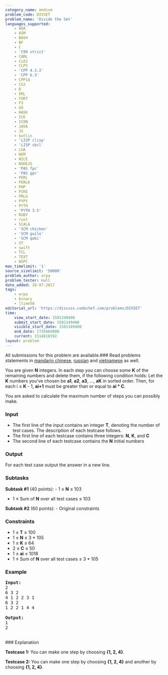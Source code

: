 ```yaml
---
category_name: medium
problem_code: DIVSET
problem_name: 'Divide the Set'
languages_supported:
    - ADA
    - ASM
    - BASH
    - BF
    - C
    - 'C99 strict'
    - CAML
    - CLOJ
    - CLPS
    - 'CPP 4.3.2'
    - 'CPP 6.3'
    - CPP14
    - CS2
    - D
    - ERL
    - FORT
    - FS
    - GO
    - HASK
    - ICK
    - ICON
    - JAVA
    - JS
    - kotlin
    - 'LISP clisp'
    - 'LISP sbcl'
    - LUA
    - NEM
    - NICE
    - NODEJS
    - 'PAS fpc'
    - 'PAS gpc'
    - PERL
    - PERL6
    - PHP
    - PIKE
    - PRLG
    - PYPY
    - PYTH
    - 'PYTH 3.5'
    - RUBY
    - rust
    - SCALA
    - 'SCM chicken'
    - 'SCM guile'
    - 'SCM qobi'
    - ST
    - swift
    - TCL
    - TEXT
    - WSPC
max_timelimit: '1'
source_sizelimit: '50000'
problem_author: arpa
problem_tester: null
date_added: 28-07-2017
tags:
    - arpa
    - binary
    - ltime50
editorial_url: 'https://discuss.codechef.com/problems/DIVSET'
time:
    view_start_date: 1501349400
    submit_start_date: 1501349400
    visible_start_date: 1501349400
    end_date: 1735669800
    current: 1514816592
layout: problem
---
```

All submissions for this problem are available.### Read problems statements in [mandarin chinese](http://www.codechef.com/download/translated/LTIME50/mandarin/DIVSET.pdf), [russian](http://www.codechef.com/download/translated/LTIME50/russian/DIVSET.pdf) and [vietnamese](http://www.codechef.com/download/translated/LTIME50/vietnamese/DIVSET.pdf) as well.

You are given **N** integers. In each step you can choose some **K** of the remaining numbers and delete them, if the following condition holds: Let the **K** numbers you've chosen be **a1**, **a2**, **a3**, ..., **aK** in sorted order. Then, for each i ≤ **K** - 1, **ai+1** must be greater than or equal to **ai \* C**.

You are asked to calculate the maximum number of steps you can possibly make.

### Input

- The first line of the input contains an integer **T**, denoting the number of test cases. The description of each testcase follows.
- The first line of each testcase contains three integers: **N**, **K**, and **C**
- The second line of each testcase contains the **N** initial numbers

### Output

For each test case output the answer in a new line.

### Subtasks

**Subtask #1** (40 points): - 1 ≤ **N** ≤ 103
- 1 ≤ Sum of **N** over all test cases ≤ 103

**Subtask #2** (60 points): - Original constraints

### Constraints

- 1 ≤ **T** ≤ 100
- 1 ≤ **N** ≤ 3 \* 105
- 1 ≤ **K** ≤ 64
- 2 ≤ **C** ≤ 50
- 1 ≤ **ai** ≤ 1018
- 1 ≤ Sum of **N** over all test cases ≤ 3 \* 105

### Example

<pre><b>Input:</b>
2
6 3 2
4 1 2 2 3 1
6 3 2
1 2 2 1 4 4

<b>Output:</b>
1
2

</pre>### Explanation
**Testcase 1:** You can make one step by choosing **{1, 2, 4}**.

**Testcase 2:** You can make one step by choosing **{1, 2, 4}** and another by choosing **{1, 2, 4}**.
